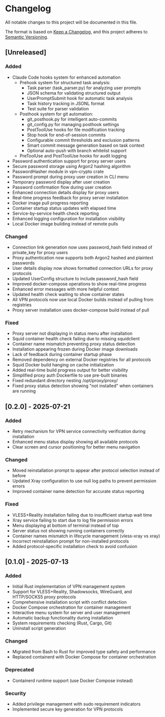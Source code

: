 # Changelog

All notable changes to this project will be documented in this file.

The format is based on [Keep a Changelog](https://keepachangelog.com/en/1.0.0/),
and this project adheres to [Semantic Versioning](https://semver.org/spec/v2.0.0.html).

## [Unreleased]

### Added
- Claude Code hooks system for enhanced automation
  - Prehook system for structured task analysis:
    - Task parser (task_parser.py) for analyzing user prompts
    - JSON schema for validating structured output
    - UserPromptSubmit hook for automatic task analysis
    - Task history tracking in JSONL format
    - Test suite for parser validation
  - Posthook system for git automation:
    - git_posthook.py for intelligent auto-commits
    - git_config.py for managing posthook settings
    - PostToolUse hooks for file modification tracking
    - Stop hook for end-of-session commits
    - Configurable commit thresholds and exclusion patterns
    - Smart commit message generation based on task context
    - Optional auto-push with branch whitelist support
  - PreToolUse and PostToolUse hooks for audit logging
- Password authentication support for proxy server users
- Secure password storage using Argon2 hashing algorithm
- PasswordHasher module in vpn-crypto crate
- Password prompt during proxy user creation in CLI menu
- Temporary password display after user creation
- Password confirmation flow during user creation
- Enhanced connection details display for proxy users
- Real-time progress feedback for proxy server installation
- Docker image pull progress reporting
- Container startup status updates with elapsed time
- Service-by-service health check reporting
- Enhanced logging configuration for installation visibility
- Local Docker image building instead of remote pulls

### Changed
- Connection link generation now uses password_hash field instead of private_key for proxy users
- Proxy authentication now supports both Argon2 hashed and plaintext passwords
- User details display now shows formatted connection URLs for proxy protocols
- Updated UserConfig structure to include password_hash field
- Improved docker-compose operations to show real-time progress
- Enhanced error messages with more helpful context
- Updated health check waiting to show container states
- All VPN protocols now use local Docker builds instead of pulling from registries
- Proxy server installation uses docker-compose build instead of pull

### Fixed
- Proxy server not displaying in status menu after installation
- Squid container health check failing due to missing squidclient
- Container name mismatch preventing proxy status detection
- Installation appearing frozen during Docker image downloads
- Lack of feedback during container startup phase
- Removed dependency on external Docker registries for all protocols
- Squid Docker build hanging on cache initialization
- Added real-time build progress output for better visibility
- Simplified proxy auth Dockerfile to use pre-built binaries
- Fixed redundant directory nesting /opt/proxy/proxy/
- Fixed proxy status detection showing "not installed" when containers are running

## [0.2.0] - 2025-07-21

### Added
- Retry mechanism for VPN service connectivity verification during installation
- Enhanced menu status display showing all available protocols
- Clear screen and cursor positioning for better menu navigation

### Changed
- Moved reinstallation prompt to appear after protocol selection instead of before
- Updated Xray configuration to use null log paths to prevent permission errors
- Improved container name detection for accurate status reporting

### Fixed
- VLESS+Reality installation failing due to insufficient startup wait time
- Xray service failing to start due to log file permission errors
- Menu displaying at bottom of terminal instead of top
- Server status not showing running containers correctly
- Container names mismatch in lifecycle management (vless-xray vs xray)
- Incorrect reinstallation prompt for non-installed protocols
- Added protocol-specific installation check to avoid confusion

## [0.1.0] - 2025-07-13

### Added
- Initial Rust implementation of VPN management system
- Support for VLESS+Reality, Shadowsocks, WireGuard, and HTTP/SOCKS5 proxy protocols
- Comprehensive installation script with conflict detection
- Docker Compose orchestration for container management
- Interactive menu system for server and user management
- Automatic backup functionality during installation
- System requirements checking (Rust, Cargo, Git)
- Uninstall script generation

### Changed
- Migrated from Bash to Rust for improved type safety and performance
- Replaced containerd with Docker Compose for container orchestration

### Deprecated
- Containerd runtime support (use Docker Compose instead)

### Security
- Added privilege management with sudo requirement indicators
- Implemented secure key generation for VPN protocols